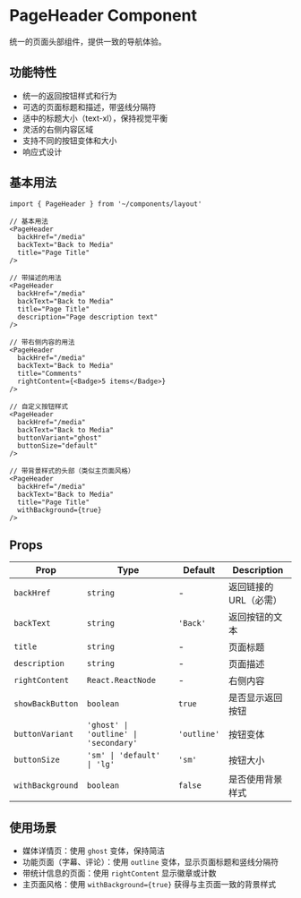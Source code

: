 # PageHeader Component

统一的页面头部组件，提供一致的导航体验。

## 功能特性

- 统一的返回按钮样式和行为
- 可选的页面标题和描述，带竖线分隔符
- 适中的标题大小（text-xl），保持视觉平衡
- 灵活的右侧内容区域
- 支持不同的按钮变体和大小
- 响应式设计

## 基本用法

```tsx
import { PageHeader } from '~/components/layout'

// 基本用法
<PageHeader
  backHref="/media"
  backText="Back to Media"
  title="Page Title"
/>

// 带描述的用法
<PageHeader
  backHref="/media"
  backText="Back to Media"
  title="Page Title"
  description="Page description text"
/>

// 带右侧内容的用法
<PageHeader
  backHref="/media"
  backText="Back to Media"
  title="Comments"
  rightContent={<Badge>5 items</Badge>}
/>

// 自定义按钮样式
<PageHeader
  backHref="/media"
  backText="Back to Media"
  buttonVariant="ghost"
  buttonSize="default"
/>

// 带背景样式的头部（类似主页面风格）
<PageHeader
  backHref="/media"
  backText="Back to Media"
  title="Page Title"
  withBackground={true}
/>
```

## Props

| Prop | Type | Default | Description |
|------|------|---------|-------------|
| `backHref` | `string` | - | 返回链接的URL（必需） |
| `backText` | `string` | `'Back'` | 返回按钮的文本 |
| `title` | `string` | - | 页面标题 |
| `description` | `string` | - | 页面描述 |
| `rightContent` | `React.ReactNode` | - | 右侧内容 |
| `showBackButton` | `boolean` | `true` | 是否显示返回按钮 |
| `buttonVariant` | `'ghost' \| 'outline' \| 'secondary'` | `'outline'` | 按钮变体 |
| `buttonSize` | `'sm' \| 'default' \| 'lg'` | `'sm'` | 按钮大小 |
| `withBackground` | `boolean` | `false` | 是否使用背景样式 |

## 使用场景

- 媒体详情页：使用 `ghost` 变体，保持简洁
- 功能页面（字幕、评论）：使用 `outline` 变体，显示页面标题和竖线分隔符
- 带统计信息的页面：使用 `rightContent` 显示徽章或计数
- 主页面风格：使用 `withBackground={true}` 获得与主页面一致的背景样式
